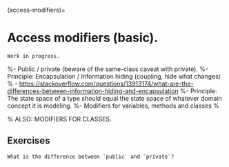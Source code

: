 (access-modifiers)=
# Access modifiers (basic).

```{warning}
Work in progress.
```

%- Public / private (beware of the same-class caveat with private).
%- Principle: Encapsulation / Information hiding (coupling, hide what changes)
%    - <https://stackoverflow.com/questions/13913174/what-are-the-differences-between-information-hiding-and-encapsulation>
%- Principle: The state space of a type should equal the state space of whatever domain concept it is modeling.
%- Modifiers for variables, methods and classes
%

% ALSO: MODIFIERS FOR CLASSES.


## Exercises

```{exercise}
What is the difference between `public` and `private`?
```
